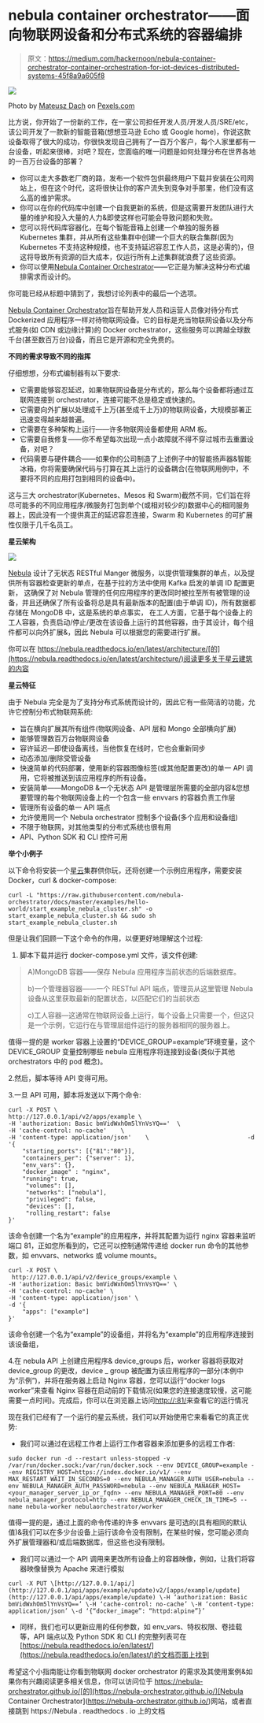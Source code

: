 # nebula container orchestrator——面向物联网设备和分布式系统的容器编排

> 原文：<https://medium.com/hackernoon/nebula-container-orchestrator-container-orchestration-for-iot-devices-distributed-systems-45f8a9a605f8>

![](img/69be21f20cb00dcb8fba32de197ed677.png)

Photo by [Mateusz Dach](https://www.pexels.com/@mateusz-dach-99805) on [Pexels.com](http://www.pexels.com)

比方说，你开始了一份新的工作，在一家公司担任开发人员/开发人员/SRE/etc，该公司开发了一款新的智能音箱(想想亚马逊 Echo 或 Google home)，你说这款设备取得了很大的成功，你很快发现自己拥有了一百万个客户，每个人家里都有一台设备，听起来很棒，对吧？现在，您面临的唯一问题是如何处理分布在世界各地的一百万台设备的部署？

*   你可以走大多数老厂商的路，发布一个软件包供最终用户下载并安装在公司网站上，但在这个时代，这将很快让你的客户流失到竞争对手那里，他们没有这么高的维护需求。
*   你可以在你的代码库中创建一个自我更新的系统，但是这需要开发团队进行大量的维护和投入大量的人力&即使这样也可能会导致问题和失败。
*   您可以将代码库容器化，在每个智能音箱上创建一个单独的服务器 Kubernetes 集群，并从所有这些集群中创建一个巨大的联合集群(因为 Kubernetes 不支持这种规模，也不支持延迟容忍工作人员，这是必需的)，但这将导致所有资源的巨大成本，仅运行所有上述集群就浪费了这些资源。
*   你可以使用[Nebula Container Orchestrator](https://nebula-orchestrator.github.io/)——它正是为解决这种分布式编排需求而设计的。

你可能已经从标题中猜到了，我想讨论列表中的最后一个选项。

[Nebula Container Orchestrator](https://nebula-orchestrator.github.io/)旨在帮助开发人员和运营人员像对待分布式 Dockerized 应用程序一样对待物联网设备。它的目标是充当物联网设备以及分布式服务(如 CDN 或边缘计算)的 Docker orchestrator，这些服务可以跨越全球数千台(甚至数百万台)设备，而且它是开源和完全免费的。

**不同的需求导致不同的指挥**

仔细想想，分布式编制器有以下要求:

*   它需要能够容忍延迟，如果物联网设备是分布式的，那么每个设备都将通过互联网连接到 orchestrator，连接可能不总是稳定或快速的。
*   它需要向外扩展以处理成千上万(甚至成千上万)的物联网设备，大规模部署正迅速变得越来越普遍。
*   它需要在多种架构上运行——许多物联网设备都使用 ARM 板。
*   它需要自我修复——你不希望每次出现一点小故障就不得不穿过城市去重置设备，对吧？
*   代码需要与硬件耦合——如果你的公司制造了上述例子中的智能扬声器&智能冰箱，你将需要确保代码与打算在其上运行的设备耦合(在物联网用例中，不要将不同的应用打包到相同的设备中)。

这与三大 orchestrator(Kubernetes、Mesos 和 Swarm)截然不同，它们旨在将尽可能多的不同应用程序/微服务打包到单个(或相对较少的)数据中心的相同服务器上，因此没有一个提供真正的延迟容忍连接，Swarm 和 Kubernetes 的可扩展性仅限于几千名员工。

**星云架构**

![](img/8b33e3d7c7f7b098e034882ce3ac393a.png)

[Nebula](https://nebula-orchestrator.github.io/) 设计了无状态 RESTful Manger 微服务，以提供管理集群的单点，以及提供所有容器检查更新的单点，在基于拉的方法中使用 Kafka 启发的单调 ID 配置更新， 这确保了对 Nebula 管理的任何应用程序的更改同时被拉至所有被管理的设备，并且还确保了所有设备将总是具有最新版本的配置(由于单调 ID)，所有数据都存储在 MongoDB 中，这是系统的单点事实， 在工人方面，它基于每个设备上的工人容器，负责启动/停止/更改在该设备上运行的其他容器，由于其设计，每个组件都可以向外扩展&，因此 Nebula 可以根据您的需要进行扩展。

你可以在 https://nebula.readthedocs.io/en/latest/architecture/[的](https://nebula.readthedocs.io/en/latest/architecture/)阅读更多关于星云建筑的内容

**星云特征**

由于 Nebula 完全是为了支持分布式系统而设计的，因此它有一些简洁的功能，允许它控制分布式物联网系统:

*   旨在横向扩展其所有组件(物联网设备、API 层和 Mongo 全部横向扩展)
*   能够管理数百万台物联网设备
*   容许延迟—即使设备离线，当他恢复在线时，它也会重新同步
*   动态添加/删除受管设备
*   快速简单的代码部署，使用新的容器图像标签(或其他配置更改)的单一 API 调用，它将被推送到该应用程序的所有设备。
*   安装简单——MongoDB &一个无状态 API 是管理层所需要的全部内容&您想要管理的每个物联网设备上的一个包含一些 envvars 的容器负责工作层
*   管理所有设备的单一 API 端点
*   允许使用同一个 Nebula orchestrator 控制多个设备(多个应用和设备组)
*   不限于物联网，对其他类型的分布式系统也很有用
*   API、Python SDK 和 CLI 控件可用

**举个小例子**

以下命令将安装一个[星云](https://nebula-orchestrator.github.io/)集群供你玩，还将创建一个示例应用程序，需要安装 Docker，curl & docker-compose:

```
curl -L "https://raw.githubusercontent.com/nebula-orchestrator/docs/master/examples/hello-world/start_example_nebula_cluster.sh" -o start_example_nebula_cluster.sh && sudo sh start_example_nebula_cluster.sh
```

但是让我们回顾一下这个命令的作用，以便更好地理解这个过程:

1.  脚本下载并运行 docker-compose.yml 文件，该文件创建:

> A)MongoDB 容器——保存 Nebula 应用程序当前状态的后端数据库。
> 
> b)一个管理器容器——一个 RESTful API 端点，管理员从这里管理 Nebula 设备从这里获取最新的配置状态，以匹配它们的当前状态
> 
> c)工人容器—这通常在物联网设备上运行，每个设备上只需要一个，但这只是一个示例，它运行在与管理层组件运行的服务器相同的服务器上。

值得一提的是 worker 容器上设置的“DEVICE_GROUP=example”环境变量，这个 DEVICE_GROUP 变量控制哪些 nebula 应用程序将连接到设备(类似于其他 orchestrators 中的 pod 概念)。

2.然后，脚本等待 API 变得可用。

3.一旦 API 可用，脚本将发送以下两个命令:

```
curl -X POST \                               
http://127.0.0.1/api/v2/apps/example \
-H 'authorization: Basic bmVidWxhOm5lYnVsYQ=='  \                            -H 'cache-control: no-cache'    \                     
-H 'content-type: application/json'    \                            -d '{
    "starting_ports": [{"81":"80"}],  
    "containers_per": {"server": 1},        
    "env_vars": {},                       
    "docker_image" : "nginx",                        
    "running": true,                                
     "volumes": [],  
     "networks": ["nebula"],                 
     "privileged": false,           
     "devices": [],     
     "rolling_restart": false        
}'
```

该命令创建一个名为“example”的应用程序，并将其配置为运行 nginx 容器来监听端口 81，正如您所看到的，它还可以控制通常传递给 docker run 命令的其他参数，如 envvars、networks 或 volume mounts。

```
curl -X POST \                                
 http://127.0.0.1/api/v2/device_groups/example \                                 -H 'authorization: Basic bmVidWxhOm5lYnVsYQ==' \                                 -H 'cache-control: no-cache' \                                
-H 'content-type: application/json' \                                 -d '{ 
    "apps": ["example"]             
}'
```

该命令创建一个名为“example”的设备组，并将名为“example”的应用程序连接到该设备组，

4.在 nebula API 上创建应用程序& device_groups 后，worker 容器将获取对 device_group 的更改，device _ group 被配置为该应用程序的一部分(本例中为“示例”)，并将在服务器上启动 Nginx 容器，您可以运行“docker logs worker”来查看 Nginx 容器在启动前的下载情况(如果您的连接速度较慢，这可能需要一点时间)。完成后，你可以在浏览器上访问[http://<server _ exterior _ FQDN>:81/](http://127.0.0.1:81/)来查看它的运行情况

现在我们已经有了一个运行的星云系统，我们可以开始使用它来看看它的真正优势:

*   我们可以通过在远程工作者上运行工作者容器来添加更多的远程工作者:

```
sudo docker run -d --restart unless-stopped -v /var/run/docker.sock:/var/run/docker.sock --env DEVICE_GROUP=example --env REGISTRY_HOST=https://index.docker.io/v1/ --env MAX_RESTART_WAIT_IN_SECONDS=0 --env NEBULA_MANAGER_AUTH_USER=nebula --env NEBULA_MANAGER_AUTH_PASSWORD=nebula --env NEBULA_MANAGER_HOST=<your_manager_server_ip_or_fqdn> --env NEBULA_MANAGER_PORT=80 --env nebula_manager_protocol=http --env NEBULA_MANAGER_CHECK_IN_TIME=5 --name nebula-worker nebulaorchestrator/worker
```

值得一提的是，通过上面的命令传递的许多 envvars 是可选的(具有相同的默认值)&我们可以在多少台设备上运行该命令没有限制，在某些时候，您可能必须向外扩展管理器和/或后端数据库，但这些也没有限制。

*   我们可以通过一个 API 调用来更改所有设备上的容器映像，例如，让我们将容器映像替换为 Apache 来进行模拟

```
curl -X PUT \[http://127.0.0.1/api/](http://127.0.0.1/api/apps/example/update)v2/[apps/example/update](http://127.0.0.1/api/apps/example/update) \-H ‘authorization: Basic bmVidWxhOm5lYnVsYQ==’ \-H ‘cache-control: no-cache’ \-H ‘content-type: application/json’ \-d ‘{“docker_image”: “httpd:alpine”}’
```

*   同样，我们也可以更新应用的任何参数，如 env_vars、特权权限、卷挂载等，API 端点以及 Python SDK 和 CLI 的完整列表可在[https://nebula.readthedocs.io/en/latest/](https://nebula.readthedocs.io/en/latest/)的文档页面上找到

希望这个小指南能让你看到物联网 docker orchestrator 的需求及其使用案例&如果你有兴趣阅读更多相关信息，你可以访问位于 https://nebula-orchestrator.github.io/[的](https://nebula-orchestrator.github.io/)[Nebula Container Orchestrator](https://nebula-orchestrator.github.io/)网站，或者直接跳到 https://Nebula . readthedocs . io 上的文档